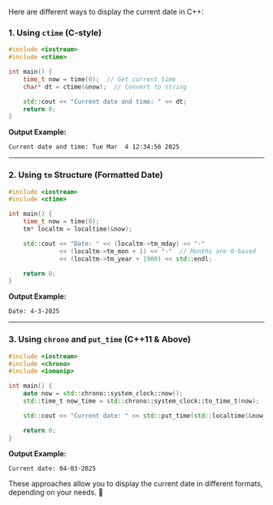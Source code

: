 Here are different ways to display the current date in C++:

### 1. **Using `ctime` (C-style)**
```cpp
#include <iostream>
#include <ctime>

int main() {
    time_t now = time(0);  // Get current time
    char* dt = ctime(&now);  // Convert to string

    std::cout << "Current date and time: " << dt;
    return 0;
}
```
**Output Example:**
```
Current date and time: Tue Mar  4 12:34:56 2025
```

---

### 2. **Using `tm` Structure (Formatted Date)**
```cpp
#include <iostream>
#include <ctime>

int main() {
    time_t now = time(0);
    tm* localtm = localtime(&now);

    std::cout << "Date: " << (localtm->tm_mday) << "-"
              << (localtm->tm_mon + 1) << "-"  // Months are 0-based
              << (localtm->tm_year + 1900) << std::endl;

    return 0;
}
```
**Output Example:**
```
Date: 4-3-2025
```

---

### 3. **Using `chrono` and `put_time` (C++11 & Above)**
```cpp
#include <iostream>
#include <chrono>
#include <iomanip>

int main() {
    auto now = std::chrono::system_clock::now();
    std::time_t now_time = std::chrono::system_clock::to_time_t(now);

    std::cout << "Current date: " << std::put_time(std::localtime(&now_time), "%d-%m-%Y") << std::endl;

    return 0;
}
```
**Output Example:**
```
Current date: 04-03-2025
```

These approaches allow you to display the current date in different formats, depending on your needs. 🚀
